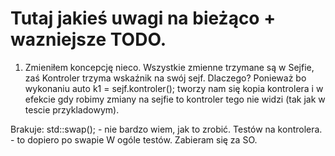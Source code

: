 Tutaj jakieś uwagi na bieżąco + wazniejsze TODO.
===

1. Zmieniłem koncepcję nieco. Wszystkie zmienne trzymane są w Sejfie, zaś Kontroler trzyma wskaźnik na swój sejf.
Dlaczego? Ponieważ bo wykonaniu auto k1 = sejf.kontroler(); tworzy nam się kopia kontrolera i w efekcie gdy robimy zmiany na
sejfie to kontroler tego nie widzi (tak jak w tescie przykladowym).

Brakuje:
std::swap(); - nie bardzo wiem, jak to zrobić.
Testów na kontrolera. - to dopiero po swapie
W ogóle testów.
Zabieram się za SO.
